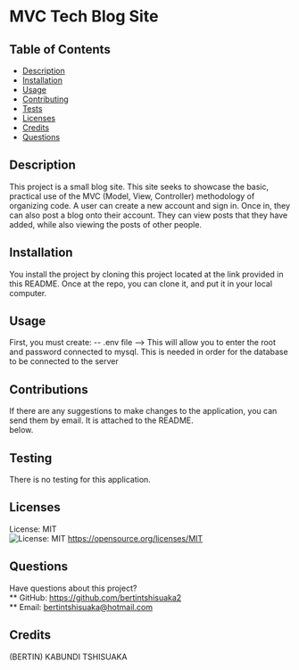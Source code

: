 
  # MVC Tech Blog Site

  ## Table of Contents
  * [Description](#description)
  * [Installation](#installation)
  * [Usage](#usage)
  * [Contributing](#contribution)
  * [Tests](#tests)
  * [Licenses](#licenses)
  * [Credits](#credits)
  * [Questions](#questions)
  ## Description
  This project is a small blog site. This site seeks to showcase the basic, practical use of the MVC (Model, View, Controller) methodology of organizing code. A user can create a new account and sign in. Once in, they can also post a blog onto their account. They can view posts that they have added, while also viewing the posts of other people. 
  ## Installation
  You install the project by cloning this project located at the link provided in this README. Once at the repo, you can clone it, and put it in your local computer.
  ## Usage
  First, you must create: 
  -- .env file --> This will allow you to enter the root and password connected to mysql. This is needed in order for the database  
      to be connected to the server
  ## Contributions
If there are any suggestions to make changes to the application, you can send them by email. It is attached to the README.  
below.
  ## Testing
  There is no testing for this application.
  ## Licenses
  License: MIT  
  ![License: MIT](https://img.shields.io/badge/License-MIT-yellow.svg)
  https://opensource.org/licenses/MIT
  ## Questions
  Have questions about this project?  
  ** GitHub: https://github.com/bertintshisuaka2  
  ** Email: bertintshisuaka@hotmail.com
  ## Credits
  (BERTIN) KABUNDI TSHISUAKA
